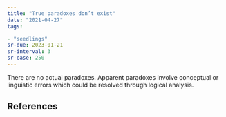 ```yaml
---
title: "True paradoxes don’t exist"
date: "2021-04-27"
tags:

- "seedlings"
sr-due: 2023-01-21
sr-interval: 3
sr-ease: 250
---
```


There are no actual paradoxes. Apparent paradoxes involve conceptual or linguistic errors which could be resolved through logical analysis.

## References